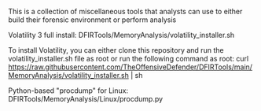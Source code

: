 This is a collection of miscellaneous tools that analysts can use to either build their forensic environment or perform analysis
 
Volatility 3 full install: DFIRTools/MemoryAnalysis/volatility_installer.sh
 
To install Volatility, you can either clone this repository and run the volatility_installer.sh file as root or run the following command as root:
     curl https://raw.githubusercontent.com/TheOffensiveDefender/DFIRTools/main/MemoryAnalysis/volatility_installer.sh | sh
 
Python-based "procdump" for Linux:
     DFIRTools/MemoryAnalysis/Linux/procdump.py
